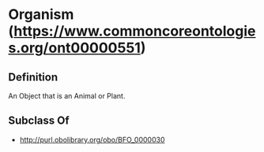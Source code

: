 # Organism (https://www.commoncoreontologies.org/ont00000551)

## Definition
An Object that is an Animal or Plant.

## Subclass Of
- http://purl.obolibrary.org/obo/BFO_0000030

